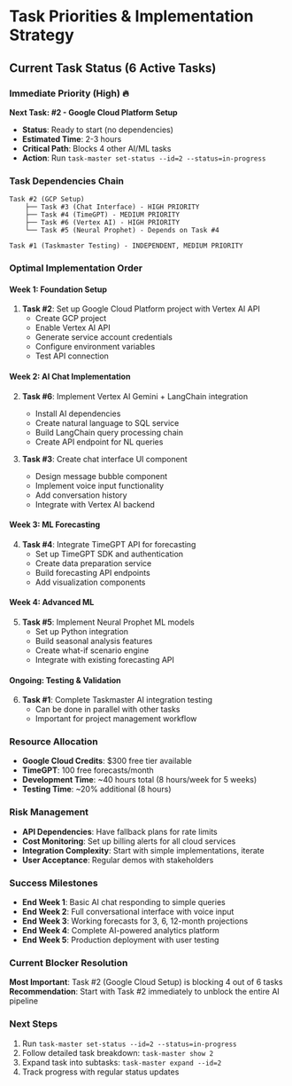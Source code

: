 # Task Priorities & Implementation Strategy

## Current Task Status (6 Active Tasks)

### Immediate Priority (High) 🔥
**Next Task: #2 - Google Cloud Platform Setup**
- **Status**: Ready to start (no dependencies)
- **Estimated Time**: 2-3 hours
- **Critical Path**: Blocks 4 other AI/ML tasks
- **Action**: Run `task-master set-status --id=2 --status=in-progress`

### Task Dependencies Chain
```
Task #2 (GCP Setup) 
    ├── Task #3 (Chat Interface) - HIGH PRIORITY
    ├── Task #4 (TimeGPT) - MEDIUM PRIORITY  
    ├── Task #6 (Vertex AI) - HIGH PRIORITY
    └── Task #5 (Neural Prophet) - Depends on Task #4

Task #1 (Taskmaster Testing) - INDEPENDENT, MEDIUM PRIORITY
```

### Optimal Implementation Order

#### Week 1: Foundation Setup
1. **Task #2**: Set up Google Cloud Platform project with Vertex AI API
   - Create GCP project
   - Enable Vertex AI API
   - Generate service account credentials
   - Configure environment variables
   - Test API connection

#### Week 2: AI Chat Implementation  
2. **Task #6**: Implement Vertex AI Gemini + LangChain integration
   - Install AI dependencies
   - Create natural language to SQL service
   - Build LangChain query processing chain
   - Create API endpoint for NL queries

3. **Task #3**: Create chat interface UI component
   - Design message bubble component
   - Implement voice input functionality
   - Add conversation history
   - Integrate with Vertex AI backend

#### Week 3: ML Forecasting
4. **Task #4**: Integrate TimeGPT API for forecasting
   - Set up TimeGPT SDK and authentication
   - Create data preparation service
   - Build forecasting API endpoints
   - Add visualization components

#### Week 4: Advanced ML
5. **Task #5**: Implement Neural Prophet ML models
   - Set up Python integration
   - Build seasonal analysis features
   - Create what-if scenario engine
   - Integrate with existing forecasting API

#### Ongoing: Testing & Validation
6. **Task #1**: Complete Taskmaster AI integration testing
   - Can be done in parallel with other tasks
   - Important for project management workflow

### Resource Allocation
- **Google Cloud Credits**: $300 free tier available
- **TimeGPT**: 100 free forecasts/month
- **Development Time**: ~40 hours total (8 hours/week for 5 weeks)
- **Testing Time**: ~20% additional (8 hours)

### Risk Management
- **API Dependencies**: Have fallback plans for rate limits
- **Cost Monitoring**: Set up billing alerts for all cloud services
- **Integration Complexity**: Start with simple implementations, iterate
- **User Acceptance**: Regular demos with stakeholders

### Success Milestones
- **End Week 1**: Basic AI chat responding to simple queries
- **End Week 2**: Full conversational interface with voice input
- **End Week 3**: Working forecasts for 3, 6, 12-month projections
- **End Week 4**: Complete AI-powered analytics platform
- **End Week 5**: Production deployment with user testing

### Current Blocker Resolution
**Most Important**: Task #2 (Google Cloud Setup) is blocking 4 out of 6 tasks
**Recommendation**: Start with Task #2 immediately to unblock the entire AI pipeline

### Next Steps
1. Run `task-master set-status --id=2 --status=in-progress`
2. Follow detailed task breakdown: `task-master show 2`
3. Expand task into subtasks: `task-master expand --id=2`
4. Track progress with regular status updates